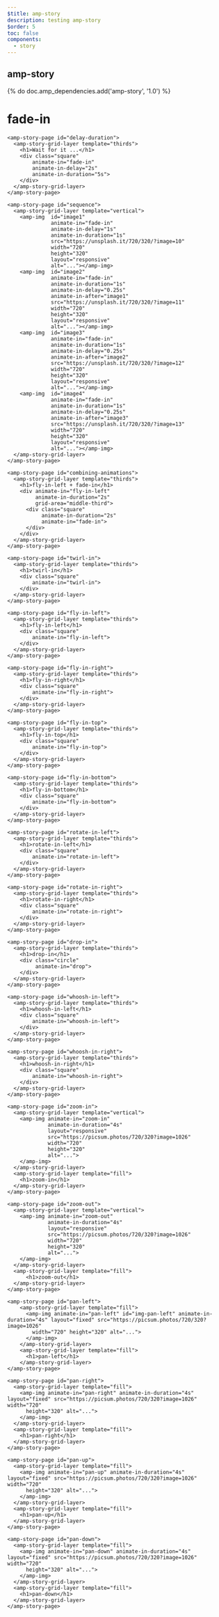 ```yaml
---
$title: amp-story
description: testing amp-story
$order: 5
toc: false
components:
  - story
---
```


## amp-story

{% do doc.amp_dependencies.add('amp-story', '1.0') %}
  <amp-story standalone
    title="Stories in AMP - Animations"
    publisher="AMP Project"
    publisher-logo-src="https://amp.dev/favicons/coast-228x228.png"
    poster-portrait-src="https://picsum.photos/300/400"
    poster-square-src="https://picsum.photos/300/300"
    poster-landscape-src="https://picsum.photos/400/300">
    <amp-story-page id="fade-in">
      <amp-story-grid-layer template="thirds">
        <h1>fade-in</h1>
        <div class="square"
            animate-in="fade-in"
            animate-in-duration="2s">
        </div>
      </amp-story-grid-layer>
    </amp-story-page>

    <amp-story-page id="delay-duration">
      <amp-story-grid-layer template="thirds">
        <h1>Wait for it ...</h1>
        <div class="square"
            animate-in="fade-in"
            animate-in-delay="2s"
            animate-in-duration="5s">
        </div>
      </amp-story-grid-layer>
    </amp-story-page>

    <amp-story-page id="sequence">
      <amp-story-grid-layer template="vertical">
        <amp-img  id="image1"
                  animate-in="fade-in"
                  animate-in-delay="1s"
                  animate-in-duration="1s"
                  src="https://unsplash.it/720/320/?image=10"
                  width="720"
                  height="320"
                  layout="responsive"
                  alt="..."></amp-img>
        <amp-img  id="image2"
                  animate-in="fade-in"
                  animate-in-duration="1s"
                  animate-in-delay="0.25s"
                  animate-in-after="image1"
                  src="https://unsplash.it/720/320/?image=11"
                  width="720"
                  height="320"
                  layout="responsive"
                  alt="..."></amp-img>
        <amp-img  id="image3"
                  animate-in="fade-in"
                  animate-in-duration="1s"
                  animate-in-delay="0.25s"
                  animate-in-after="image2"
                  src="https://unsplash.it/720/320/?image=12"
                  width="720"
                  height="320"
                  layout="responsive"
                  alt="..."></amp-img>
        <amp-img  id="image4"
                  animate-in="fade-in"
                  animate-in-duration="1s"
                  animate-in-delay="0.25s"
                  animate-in-after="image3"
                  src="https://unsplash.it/720/320/?image=13"
                  width="720"
                  height="320"
                  layout="responsive"
                  alt="..."></amp-img>
      </amp-story-grid-layer>
    </amp-story-page>

    <amp-story-page id="combining-animations">
      <amp-story-grid-layer template="thirds">
        <h1>fly-in-left + fade-in</h1>
        <div animate-in="fly-in-left"
             animate-in-duration="2s"
             grid-area="middle-third">
          <div class="square"
               animate-in-duration="2s"
               animate-in="fade-in">
          </div>
        </div>
      </amp-story-grid-layer>
    </amp-story-page>

    <amp-story-page id="twirl-in">
      <amp-story-grid-layer template="thirds">
        <h1>twirl-in</h1>
        <div class="square"
            animate-in="twirl-in">
        </div>
      </amp-story-grid-layer>
    </amp-story-page>

    <amp-story-page id="fly-in-left">
      <amp-story-grid-layer template="thirds">
        <h1>fly-in-left</h1>
        <div class="square"
            animate-in="fly-in-left">
        </div>
      </amp-story-grid-layer>
    </amp-story-page>

    <amp-story-page id="fly-in-right">
      <amp-story-grid-layer template="thirds">
        <h1>fly-in-right</h1>
        <div class="square"
            animate-in="fly-in-right">
        </div>
      </amp-story-grid-layer>
    </amp-story-page>

    <amp-story-page id="fly-in-top">
      <amp-story-grid-layer template="thirds">
        <h1>fly-in-top</h1>
        <div class="square"
            animate-in="fly-in-top">
        </div>
      </amp-story-grid-layer>
    </amp-story-page>

    <amp-story-page id="fly-in-bottom">
      <amp-story-grid-layer template="thirds">
        <h1>fly-in-bottom</h1>
        <div class="square"
            animate-in="fly-in-bottom">
        </div>
      </amp-story-grid-layer>
    </amp-story-page>

    <amp-story-page id="rotate-in-left">
      <amp-story-grid-layer template="thirds">
        <h1>rotate-in-left</h1>
        <div class="square"
            animate-in="rotate-in-left">
        </div>
      </amp-story-grid-layer>
    </amp-story-page>

    <amp-story-page id="rotate-in-right">
      <amp-story-grid-layer template="thirds">
        <h1>rotate-in-right</h1>
        <div class="square"
            animate-in="rotate-in-right">
        </div>
      </amp-story-grid-layer>
    </amp-story-page>

    <amp-story-page id="drop-in">
      <amp-story-grid-layer template="thirds">
        <h1>drop-in</h1>
        <div class="circle"
             animate-in="drop">
        </div>
      </amp-story-grid-layer>
    </amp-story-page>

    <amp-story-page id="whoosh-in-left">
      <amp-story-grid-layer template="thirds">
        <h1>whoosh-in-left</h1>
        <div class="square"
            animate-in="whoosh-in-left">
        </div>
      </amp-story-grid-layer>
    </amp-story-page>

    <amp-story-page id="whoosh-in-right">
      <amp-story-grid-layer template="thirds">
        <h1>whoosh-in-right</h1>
        <div class="square"
            animate-in="whoosh-in-right">
        </div>
      </amp-story-grid-layer>
    </amp-story-page>

    <amp-story-page id="zoom-in">
      <amp-story-grid-layer template="vertical">
        <amp-img animate-in="zoom-in"
                 animate-in-duration="4s"
                 layout="responsive"
                 src="https://picsum.photos/720/320?image=1026"
                 width="720"
                 height="320"
                 alt="...">
        </amp-img>
      </amp-story-grid-layer>
      <amp-story-grid-layer template="fill">
        <h1>zoom-in</h1>
      </amp-story-grid-layer>
    </amp-story-page>

    <amp-story-page id="zoom-out">
      <amp-story-grid-layer template="vertical">
        <amp-img animate-in="zoom-out"
                 animate-in-duration="4s"
                 layout="responsive"
                 src="https://picsum.photos/720/320?image=1026"
                 width="720"
                 height="320"
                 alt="...">
        </amp-img>
      </amp-story-grid-layer>
      <amp-story-grid-layer template="fill">
          <h1>zoom-out</h1>
      </amp-story-grid-layer>
    </amp-story-page>

    <amp-story-page id="pan-left">
        <amp-story-grid-layer template="fill">
          <amp-img animate-in="pan-left" id="img-pan-left" animate-in-duration="4s" layout="fixed" src="https://picsum.photos/720/320?image=1026"
            width="720" height="320" alt="...">
          </amp-img>
        </amp-story-grid-layer>
        <amp-story-grid-layer template="fill">
          <h1>pan-left</h1>
        </amp-story-grid-layer>
    </amp-story-page>

    <amp-story-page id="pan-right">
      <amp-story-grid-layer template="fill">
        <amp-img animate-in="pan-right" animate-in-duration="4s" layout="fixed" src="https://picsum.photos/720/320?image=1026" width="720"
          height="320" alt="...">
        </amp-img>
      </amp-story-grid-layer>
      <amp-story-grid-layer template="fill">
        <h1>pan-right</h1>
      </amp-story-grid-layer>
    </amp-story-page>

    <amp-story-page id="pan-up">
      <amp-story-grid-layer template="fill">
        <amp-img animate-in="pan-up" animate-in-duration="4s" layout="fixed" src="https://picsum.photos/720/320?image=1026" width="720"
          height="320" alt="...">
        </amp-img>
      </amp-story-grid-layer>
      <amp-story-grid-layer template="fill">
        <h1>pan-up</h1>
      </amp-story-grid-layer>
    </amp-story-page>

    <amp-story-page id="pan-down">
      <amp-story-grid-layer template="fill">
        <amp-img animate-in="pan-down" animate-in-duration="4s" layout="fixed" src="https://picsum.photos/720/320?image=1026" width="720"
          height="320" alt="...">
        </amp-img>
      </amp-story-grid-layer>
      <amp-story-grid-layer template="fill">
        <h1>pan-down</h1>
      </amp-story-grid-layer>
    </amp-story-page>

  </amp-story>
</body>
